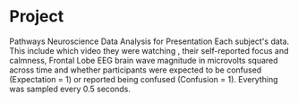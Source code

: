 # Project
Pathways Neuroscience Data Analysis for Presentation
Each subject's data. This include which video they were watching , their self-reported focus and calmness, 
Frontal Lobe EEG brain wave magnitude in microvolts squared across time and whether participants were expected 
to be confused (Expectation = 1) or reported being confused (Confusion = 1). Everything was sampled every 0.5 seconds.
